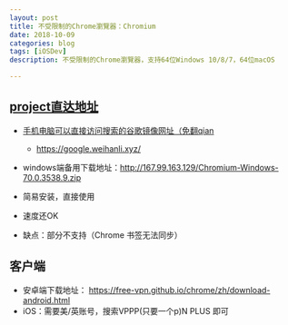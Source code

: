 ```yaml
---
layout: post
title: 不受限制的Chrome瀏覽器：Chromium 
date: 2018-10-09
categories: blog
tags: [iOSDev]
description: 不受限制的Chrome瀏覽器，支持64位Windows 10/8/7，64位macOS

---
```


## [project直达地址](https://free-vpn.github.io/chrome/)

- [手机电脑可以直接访问搜索的谷歌镜像网址（免翻qian](https://google.weihanli.xyz/)

	- https://google.weihanli.xyz/

- windows端备用下载地址：http://167.99.163.129/Chromium-Windows-70.0.3538.9.zip

- 简易安装，直接使用

- 速度还OK

- 缺点：部分不支持（Chrome 书签无法同步）

## 客户端
- 安卓端下载地址： https://free-vpn.github.io/chrome/zh/download-android.html
- iOS：需要美/英账号，搜索VPPP(只要一个p)N PLUS 即可 
